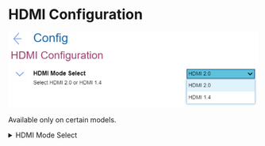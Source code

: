 # HDMI Configuration #

![](./img/hdmi.png)

Available only on certain models.

<details><summary>HDMI Mode Select</summary>
This setting allows for switching between HDMI modes to achieve the best compatible video output for the devices attached.

One of 2 possible options:

1. **HDMI 2.0** - Allows for higher frame rate for 4K video. Default.
2. HDMI 1.4 - Supports 4K video with lower frame rate.
</details>
